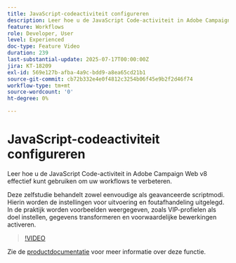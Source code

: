 ```yaml
---
title: JavaScript-codeactiviteit configureren
description: Leer hoe u de JavaScript Code-activiteit in Adobe Campaign Web v8 effectief kunt gebruiken om uw workflows te verbeteren.
feature: Workflows
role: Developer, User
level: Experienced
doc-type: Feature Video
duration: 239
last-substantial-update: 2025-07-17T00:00:00Z
jira: KT-18209
exl-id: 569e127b-afba-4a9c-bdd9-a8ea65cd21b1
source-git-commit: cb72b332e4e0f4812c3254b06f45e9b2f2d46f74
workflow-type: tm+mt
source-wordcount: '0'
ht-degree: 0%

---
```


# JavaScript-codeactiviteit configureren

Leer hoe u de JavaScript Code-activiteit in Adobe Campaign Web v8 effectief kunt gebruiken om uw workflows te verbeteren.

Deze zelfstudie behandelt zowel eenvoudige als geavanceerde scriptmodi. Hierin worden de instellingen voor uitvoering en foutafhandeling uitgelegd. In de praktijk worden voorbeelden weergegeven, zoals VIP-profielen als doel instellen, gegevens transformeren en voorwaardelijke bewerkingen activeren.

>[!VIDEO](https://video.tv.adobe.com/v/3464918/?learn=on&enablevpops)

Zie de [productdocumentatie](https://experienceleague.adobe.com/en/docs/campaign-web/v8/wf/design-workflows/javascript-code) voor meer informatie over deze functie.
